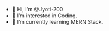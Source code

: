 - 👋 Hi, I’m @Jyoti-200
- 👀 I’m interested in Coding.
- 🌱 I’m currently learning MERN Stack.

<!---
Jyoti-200/Jyoti-200 is a ✨ special ✨ repository because its `README.md` (this file) appears on your GitHub profile.
You can click the Preview link to take a look at your changes.
--->
